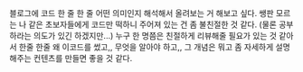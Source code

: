 블로그에 코드 한 줄 한 줄 어떤 의미인지 해석해서 올려보는 거 해보고 싶다. 쌩판 모르는 나 같은 초보자들에게 코드만 떡하니 주어져 있는 건 좀 불친절한 것 같다. (물론 공부하라는 의도가 있긴 하겠지만...) 누구 한 명쯤은 친절하게 리뷰해줄 필요가 있는 것 같아서 한줄 한줄 왜 이코드를 썼고,, 무엇을 알아야 하고,, 그 개념은 뭐고 좀 자세하게 설명해주는 컨텐츠를 만들면 좋을 것 같다.